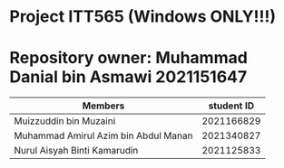 # Project ITT565 (Windows ONLY!!!)

# Repository owner: Muhammad Danial bin Asmawi 2021151647


| Members | student ID |
| --- | --- |
| Muizzuddin bin Muzaini |  2021166829 |
| Muhammad Amirul Azim bin Abdul Manan  | 2021340827 |
| Nurul Aisyah Binti Kamarudin | 2021125833 |



